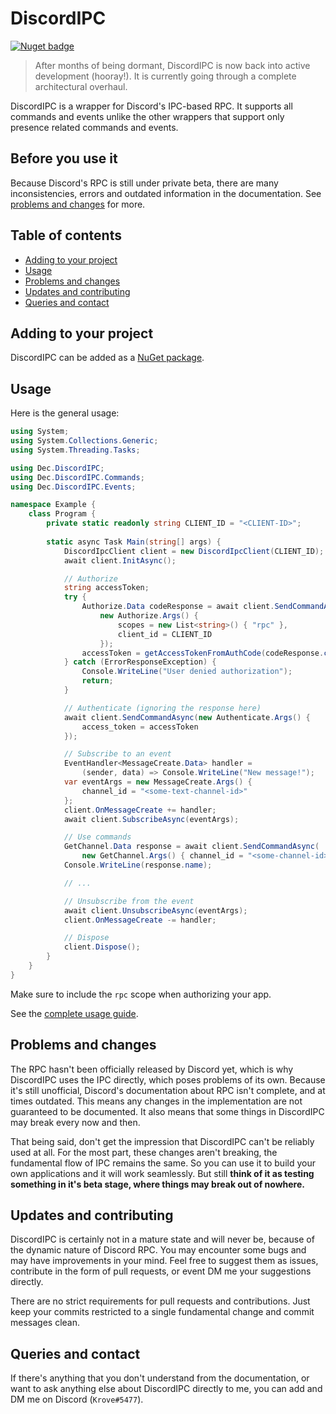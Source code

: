 # DiscordIPC

[![Nuget badge](https://img.shields.io/nuget/v/Dec.DiscordIPC)](https://www.nuget.org/packages/Dec.DiscordIPC/)

> After months of being dormant, DiscordIPC is now back into active development (hooray!).
> It is currently going through a complete architectural overhaul.

DiscordIPC is a wrapper for Discord's IPC-based RPC. It supports all commands and events unlike the other wrappers that support only presence related commands and events.

## Before you use it
Because Discord's RPC is still under private beta, there are many inconsistencies, errors and outdated information in the documentation. See [problems and changes](#problems-and-changes) for more.

## Table of contents
  - [Adding to your project](#adding-to-your-project)
  - [Usage](#usage)
  - [Problems and changes](#problems-and-changes)
  - [Updates and contributing](#updates-and-contributing)
  - [Queries and contact](#queries-and-contact)

## Adding to your project
DiscordIPC can be added as a [NuGet package](https://www.nuget.org/packages/Dec.DiscordIPC/).

## Usage
Here is the general usage:
```c#
using System;
using System.Collections.Generic;
using System.Threading.Tasks;

using Dec.DiscordIPC;
using Dec.DiscordIPC.Commands;
using Dec.DiscordIPC.Events;

namespace Example {
    class Program {
        private static readonly string CLIENT_ID = "<CLIENT-ID>";
        
        static async Task Main(string[] args) {
            DiscordIpcClient client = new DiscordIpcClient(CLIENT_ID);
            await client.InitAsync();

            // Authorize
            string accessToken;
            try {
                Authorize.Data codeResponse = await client.SendCommandAsync(
                    new Authorize.Args() {
                        scopes = new List<string>() { "rpc" },
                        client_id = CLIENT_ID
                    });
                accessToken = getAccessTokenFromAuthCode(codeResponse.code);
            } catch (ErrorResponseException) {
                Console.WriteLine("User denied authorization");
                return;
            }

            // Authenticate (ignoring the response here)
            await client.SendCommandAsync(new Authenticate.Args() {
                access_token = accessToken
            });

            // Subscribe to an event
            EventHandler<MessageCreate.Data> handler =
                (sender, data) => Console.WriteLine("New message!");
            var eventArgs = new MessageCreate.Args() {
                channel_id = "<some-text-channel-id>"
            };
            client.OnMessageCreate += handler;
            await client.SubscribeAsync(eventArgs);

            // Use commands
            GetChannel.Data response = await client.SendCommandAsync(
                new GetChannel.Args() { channel_id = "<some-channel-id>" });
            Console.WriteLine(response.name);

            // ...

            // Unsubscribe from the event
            await client.UnsubscribeAsync(eventArgs);
            client.OnMessageCreate -= handler;

            // Dispose
            client.Dispose();
        }
    }
}
```
Make sure to include the `rpc` scope when authorizing your app.

See the [complete usage guide](Documentation/Usage.md).

## Problems and changes
The RPC hasn't been officially released by Discord yet, which is why DiscordIPC uses the IPC directly, which poses problems of its own. Because it's still unofficial, Discord's documentation about RPC isn't complete, and at times outdated. This means any changes in the implementation are not guaranteed to be documented. It also means that some things in DiscordIPC may break every now and then.

That being said, don't get the impression that DiscordIPC can't be reliably used at all. For the most part, these changes aren't breaking, the fundamental flow of IPC remains the same. So you can use it to build your own applications and it will work seamlessly. But still **think of it as testing something in it's beta stage, where things may break out of nowhere.**

## Updates and contributing
DiscordIPC is certainly not in a mature state and will never be, because of the dynamic nature of Discord RPC. You may encounter some bugs and may have improvements in your mind. Feel free to suggest them as issues, contribute in the form of pull requests, or event DM me your suggestions directly.

There are no strict requirements for pull requests and contributions. Just keep your commits restricted to a single fundamental change and commit messages clean.

## Queries and contact
If there's anything that you don't understand from the documentation, or want to ask anything else about DiscordIPC directly to me, you can add and DM me on Discord (`Krove#5477`).